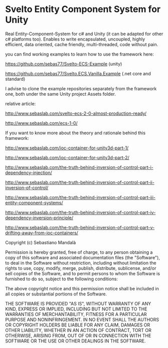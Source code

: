 Svelto Entity Component System for Unity
=====================================

Real Entity-Component-System for c# and Unity (it can be adapted for other c# platforms too). Enables to write encapsulated, uncoupled, highly efficient, data oriented, cache friendly, multi-threaded, code without pain.

you can find working examples to learn how to use the framework here:

https://github.com/sebas77/Svelto-ECS-Example (unity)

https://github.com/sebas77/Svelto.ECS.Vanilla.Example (.net core and standard)

I advise to clone the example repositories separately from the framework one, both under the same Unity project Assets folder.

relative article:

http://www.sebaslab.com/svelto-ecs-2-0-almost-production-ready/

http://www.sebaslab.com/ecs-1-0/

If you want to know more about the theory and rationale behind this framework:

http://www.sebaslab.com/ioc-container-for-unity3d-part-1/

http://www.sebaslab.com/ioc-container-for-unity3d-part-2/

http://www.sebaslab.com/the-truth-behind-inversion-of-control-part-i-dependency-injection/

http://www.sebaslab.com/the-truth-behind-inversion-of-control-part-ii-inversion-of-control/

http://www.sebaslab.com/the-truth-behind-inversion-of-control-part-iii-entity-component-systems/

http://www.sebaslab.com/the-truth-behind-inversion-of-control-part-iv-dependency-inversion-principle/

http://www.sebaslab.com/the-truth-behind-inversion-of-control-part-v-drifting-away-from-ioc-containers/

Copyright (c) Sebastiano Mandalà

Permission is hereby granted, free of charge, to any person obtaining a copy of this software and associated documentation files (the "Software"), to deal in the Software without restriction, including without limitation the rights to use, copy, modify, merge, publish, distribute, sublicense, and/or sell copies of the Software, and to permit persons to whom the Software is furnished to do so, subject to the following conditions:

The above copyright notice and this permission notice shall be included in all copies or substantial portions of the Software.

THE SOFTWARE IS PROVIDED "AS IS", WITHOUT WARRANTY OF ANY KIND, EXPRESS OR IMPLIED, INCLUDING BUT NOT LIMITED TO THE WARRANTIES OF MERCHANTABILITY, FITNESS FOR A PARTICULAR PURPOSE AND NONINFRINGEMENT. IN NO EVENT SHALL THE AUTHORS OR COPYRIGHT HOLDERS BE LIABLE FOR ANY CLAIM, DAMAGES OR OTHER LIABILITY, WHETHER IN AN ACTION OF CONTRACT, TORT OR OTHERWISE, ARISING FROM, OUT OF OR IN CONNECTION WITH THE SOFTWARE OR THE USE OR OTHER DEALINGS IN THE SOFTWARE.
